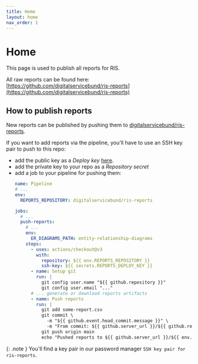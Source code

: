 ```yaml
---
title: Home
layout: home
nav_order: 1
---
```


# Home
This page is used to publish all reports for RIS.

All raw reports can be found here: [https://github.com/digitalservicebund/ris-reports](https://github.com/digitalservicebund/ris-reports)

## How to publish reports
New reports can be published by pushing them to [digitalservicebund/ris-reports](https://github.com/digitalservicebund/ris-reports). 

If you want to add reports via the pipeline, you'll have to use an SSH key pair to push to this repo:
- add the public key as a _Deploy key_ [here](https://github.com/digitalservicebund/ris-reports/settings/keys).
- add the private key to your repo as a _Repository secret_
- add a job to your pipeline for pushing them:
    ```yaml
    name: Pipeline
    # ...
    env:
      REPORTS_REPOSITORY: digitalservicebund/ris-reports
    
    jobs:
      # ...
      push-reports:
        # ...
        env:
          ER_DIAGRAMS_PATH: entity-relationship-diagrams
        steps:
          - uses: actions/checkout@v3
            with:
              repository: ${{ env.REPORTS_REPOSITORY }}
              ssh-key: ${{ secrets.REPORTS_DEPLOY_KEY }}
          - name: Setup git
            run: |
              git config user.name "${{ github.repository }}"
              git config user.email "..."
          # ... generate or download reports artifacts
          - name: Push reports
            run: |
              git add some-report.csv
              git commit \
                -m "${{ github.event.head_commit.message }}" \
                -m "From commit: ${{ github.server_url }}/${{ github.repository }}/commit/${{ github.sha }}"
              git push origin main
              echo "Pushed reports to ${{ github.server_url }}/${{ env.REPORTS_REPOSITORY }}" >> $GITHUB_STEP_SUMMARY
    ```

{: .note }
You'll find a key pair in our password manager `SSH key pair for ris-reports`.
